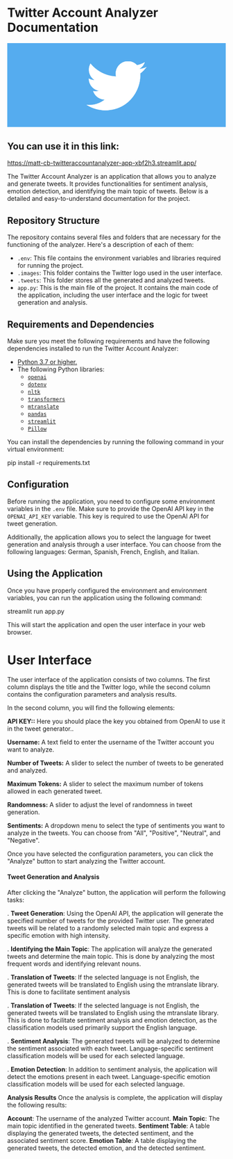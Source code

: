 # __Twitter Account Analyzer Documentation__


<p align="center">
  <img src="images/BannerTwitter.png" alt="twitter" width="1000">
</p>

## You can use it in this link: 
https://matt-cb-twitteraccountanalyzer-app-xbf2h3.streamlit.app/



The Twitter Account Analyzer is an application that allows you to analyze and generate tweets. It provides functionalities for sentiment analysis, emotion detection, and identifying the main topic of tweets. Below is a detailed and easy-to-understand documentation for the project.

## Repository Structure 

The repository contains several files and folders that are necessary for the functioning of the analyzer. Here's a description of each of them:

- `.env`: This file contains the environment variables and libraries required for running the project.
- `.images`: This folder contains the Twitter logo used in the user interface.
- `.tweets`: This folder stores all the generated and analyzed tweets.
- `app.py`: This is the main file of the project. It contains the main code of the application, including the user interface and the logic for tweet generation and analysis.

## Requirements and Dependencies

Make sure you meet the following requirements and have the following dependencies installed to run the Twitter Account Analyzer:

- [Python 3.7 or higher.](https://www.python.org/downloads/)
- The following Python libraries:
   - [`openai`](https://pypi.org/project/openai/)
   - [`dotenv`](https://pypi.org/project/python-dotenv/)
   - [`nltk`](https://pypi.org/project/nltk/)
   - [`transformers`](https://pypi.org/project/transformers/)
   - [`mtranslate`](https://pypi.org/project/mtranslate/)
   - [`pandas`](https://pypi.org/project/pandas/)
   - [`streamlit`](https://pypi.org/project/streamlit/)
   - [`Pillow`](https://pypi.org/project/Pillow/)

You can install the dependencies by running the following command in your virtual environment:

pip install -r requirements.txt

## Configuration

Before running the application, you need to configure some environment variables in the `.env` file. Make sure to provide the OpenAI API key in the `OPENAI_API_KEY` variable. This key is required to use the OpenAI API for tweet generation.

Additionally, the application allows you to select the language for tweet generation and analysis through a user interface. You can choose from the following languages: German, Spanish, French, English, and Italian.

## Using the Application

Once you have properly configured the environment and environment variables, you can run the application using the following command:

streamlit run app.py


This will start the application and open the user interface in your web browser.

# User Interface

The user interface of the application consists of two columns. The first column displays the title and the Twitter logo, while the second column contains the configuration parameters and analysis results.

In the second column, you will find the following elements:

__API KEY::__ Here you should place the key you obtained from OpenAI to use it in the tweet generator..  

__Username:__ A text field to enter the username of the Twitter account you want to analyze.  

__Number of Tweets:__ A slider to select the number of tweets to be generated and analyzed.  

__Maximum Tokens:__ A slider to select the maximum number of tokens allowed in each generated tweet.  

__Randomness:__ A slider to adjust the level of randomness in tweet generation.  

__Sentiments:__ A dropdown menu to select the type of sentiments you want to analyze in the tweets. You can choose from "All", "Positive", "Neutral", and "Negative".  


Once you have selected the configuration parameters, you can click the "Analyze" button to start analyzing the Twitter account.

#### __Tweet Generation and Analysis__
After clicking the "Analyze" button, the application will perform the following tasks:

. __Tweet Generation__: Using the OpenAI API, the application will generate the specified number of tweets for the provided Twitter user. The generated tweets will be related to a randomly selected main topic and express a specific emotion with high intensity.

. __Identifying the Main Topic__: The application will analyze the generated tweets and determine the main topic. This is done by analyzing the most frequent words and identifying relevant nouns.

. __Translation of Tweets__: If the selected language is not English, the generated tweets will be translated to English using the mtranslate library. This is done to facilitate sentiment analysis

. __Translation of Tweets__: If the selected language is not English, the generated tweets will be translated to English using the mtranslate library. This is done to facilitate sentiment analysis and emotion detection, as the classification models used primarily support the English language.

. __Sentiment Analysis__: The generated tweets will be analyzed to determine the sentiment associated with each tweet. Language-specific sentiment classification models will be used for each selected language.

. __Emotion Detection__: In addition to sentiment analysis, the application will detect the emotions present in each tweet. Language-specific emotion classification models will be used for each selected language.

__Analysis Results__
Once the analysis is complete, the application will display the following results:

__Account__: The username of the analyzed Twitter account.
__Main Topic__: The main topic identified in the generated tweets.
__Sentiment Table__: A table displaying the generated tweets, the detected sentiment, and the associated sentiment score.
__Emotion Table__: A table displaying the generated tweets, the detected emotion, and the detected sentiment.
